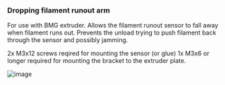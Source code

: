 ### Dropping filament runout arm
For use with BMG extruder. Allows the filament runout sensor to fall away when filament runs out. Prevents the unload trying to push filament back through the sensor and possibly jamming.

2x M3x12 screws reqired for mounting the sensor (or glue)
1x M3x6 or longer required for mounting the bracket to the extruder plate.

![image](https://github.com/LittleHobbyShop/SunluS8/blob/master/Mods/Dropping%20Filament%20Sensor/Dropping%20Filament%20Runout.jpg)
